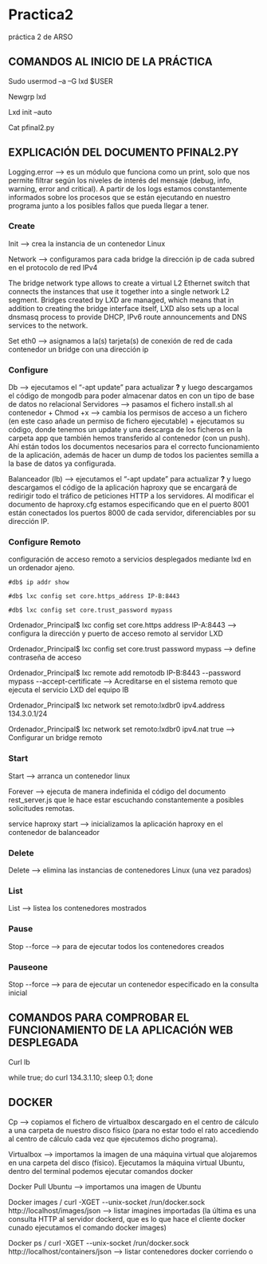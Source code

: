 # Practica2
práctica 2 de ARSO
## COMANDOS AL INICIO DE LA PRÁCTICA
Sudo usermod –a –G lxd $USER

Newgrp lxd

Lxd init –auto

Cat pfinal2.py 
## EXPLICACIÓN DEL DOCUMENTO PFINAL2.PY
Logging.error --> es un módulo que funciona como un print, solo que nos permite filtrar según los niveles de interés del mensaje (debug, info, warning, error and critical). A partir de los logs estamos constantemente informados sobre los procesos que se están ejecutando en nuestro programa junto a los posibles fallos que pueda llegar a tener. 
### Create
Init --> crea la instancia de un contenedor Linux

Network --> configuramos para cada bridge la dirección ip de cada subred en el protocolo de red IPv4

The bridge network type allows to create a virtual L2 Ethernet switch that connects the instances that use it together into a single network L2 segment. Bridges created by LXD are managed, which means that in addition to creating the bridge interface itself, LXD also sets up a local dnsmasq process to provide DHCP, IPv6 route announcements and DNS services to the network.

Set eth0 --> asignamos a la(s) tarjeta(s) de conexión de red de cada contenedor un bridge con una dirección ip 
### Configure
Db --> ejecutamos el “-apt update” para actualizar __?__ y luego descargamos el código de mongodb para poder almacenar datos en con un tipo de base de datos no relacional
Servidores --> pasamos el fichero install.sh al contenedor + Chmod +x --> cambia los permisos de acceso a un fichero (en este caso añade un permiso de fichero ejecutable) + ejecutamos su código, donde tenemos un update y una descarga de los ficheros en la carpeta app que también hemos transferido al contenedor (con un push). Ahí están todos los documentos necesarios para el correcto funcionamiento de la aplicación, además de hacer un dump de todos los pacientes semilla a la base de datos ya configurada.

Balanceador (lb) --> ejecutamos el “-apt update” para actualizar __?__ y luego descargamos el código de la aplicación haproxy que se encargará de redirigir todo el tráfico de peticiones HTTP a los servidores. Al modificar el documento de haproxy.cfg estamos especificando que en el puerto 8001 están conectados los puertos 8000 de cada servidor, diferenciables por su dirección IP. 
### Configure Remoto 
configuración de acceso remoto a servicios desplegados mediante lxd en un ordenador ajeno.

   	#db$ ip addr show
	
	#db$ lxc config set core.https_address IP-B:8443
	
	#db$ lxc config set core.trust_password mypass
	

Ordenador_Principal$ lxc config set core.https address IP-A:8443 --> configura la dirección y puerto de acceso remoto al servidor LXD

Ordenador_Principal$ lxc config set core.trust password mypass --> define contraseña de acceso

Ordenador_Principal$ lxc remote add remotodb IP-B:8443 --password mypass --accept-certificate --> Acreditarse en el sistema remoto que ejecuta el servicio LXD del equipo lB

Ordenador_Principal$ lxc network set remoto:lxdbr0 ipv4.address 134.3.0.1/24

Ordenador_Principal$ lxc network set remoto:lxdbr0 ipv4.nat true --> Configurar un bridge remoto
### Start
Start --> arranca un contenedor linux

Forever --> ejecuta de manera indefinida el código del documento rest_server.js que le hace estar escuchando constantemente a posibles solicitudes remotas.

service haproxy start --> inicializamos la aplicación haproxy en el contenedor de balanceador
### Delete
Delete --> elimina las instancias de contenedores Linux (una vez parados)
### List
List --> listea los contenedores mostrados 
### Pause
Stop <nombre de contenedor> --force --> para de ejecutar todos los contenedores creados
### Pauseone
Stop <nombre de contenedor> --force --> para de ejecutar un contenedor especificado en la consulta inicial
## COMANDOS PARA COMPROBAR EL FUNCIONAMIENTO DE LA APLICACIÓN WEB DESPLEGADA
Curl lb

while true; do curl 134.3.1.10; sleep 0.1; done

## DOCKER
Cp --> copiamos el fichero de virtualbox descargado en el centro de cálculo a una carpeta de nuestro disco físico (para no estar todo el rato accediendo al centro de cálculo cada vez que ejecutemos dicho programa).

Virtualbox --> importamos la imagen de una máquina virtual que alojaremos en una carpeta del disco (físico). Ejecutamos la máquina virtual Ubuntu, dentro del terminal podemos ejecutar comandos docker

Docker Pull Ubuntu --> importamos una imagen de Ubuntu 

Docker images / curl -XGET --unix-socket /run/docker.sock http://localhost/images/json --> listar imagines importadas (la última es una consulta HTTP al servidor dockerd, que es lo que hace el cliente docker cunado ejecutamos el comando docker images)

Docker ps / curl -XGET --unix-socket /run/docker.sock http://localhost/containers/json --> listar contenedores docker corriendo o 
